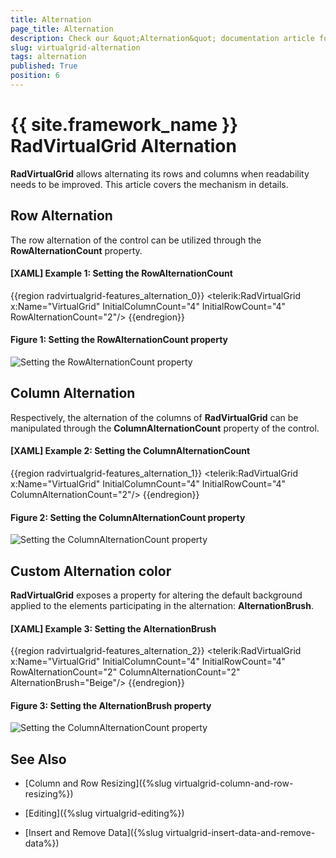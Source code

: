 ```yaml
---
title: Alternation
page_title: Alternation
description: Check our &quot;Alternation&quot; documentation article for the RadVirtualGrid {{ site.framework_name }} control.
slug: virtualgrid-alternation
tags: alternation
published: True
position: 6
---
```


# {{ site.framework_name }} RadVirtualGrid Alternation

__RadVirtualGrid__ allows alternating its rows and columns when readability needs to be improved. This article covers the mechanism in details.

## Row Alternation

The row alternation of the control can be utilized through the __RowAlternationCount__ property. 

#### __[XAML] Example 1: Setting the RowAlternationCount__
{{region radvirtualgrid-features_alternation_0}}
	<telerik:RadVirtualGrid x:Name="VirtualGrid" 
                                InitialColumnCount="4" 
                                InitialRowCount="4"
                                RowAlternationCount="2"/>
{{endregion}}

#### __Figure 1: Setting the RowAlternationCount property__
![Setting the RowAlternationCount property](images/RadVirtualGrid_Features_Alternation_01.png)

## Column Alternation

Respectively, the alternation of the columns of __RadVirtualGrid__ can be manipulated through the __ColumnAlternationCount__ property of the control.

#### __[XAML] Example 2: Setting the ColumnAlternationCount__
{{region radvirtualgrid-features_alternation_1}}
	<telerik:RadVirtualGrid x:Name="VirtualGrid" 
                                InitialColumnCount="4" 
                                InitialRowCount="4"
                                ColumnAlternationCount="2"/>
{{endregion}}

#### __Figure 2: Setting the ColumnAlternationCount property__
![Setting the ColumnAlternationCount property](images/RadVirtualGrid_Features_Alternation_02.png)

## Custom Alternation color

__RadVirtualGrid__ exposes a property for altering the default background applied to the elements participating in the alternation: __AlternationBrush__.

#### __[XAML] Example 3: Setting the AlternationBrush__
{{region radvirtualgrid-features_alternation_2}}
		<telerik:RadVirtualGrid x:Name="VirtualGrid" 
                                InitialColumnCount="4" 
                                InitialRowCount="4"
								RowAlternationCount="2"
                                ColumnAlternationCount="2"
								AlternationBrush="Beige"/>
{{endregion}}

#### __Figure 3: Setting the AlternationBrush property__
![Setting the ColumnAlternationCount property](images/RadVirtualGrid_Features_Alternation_03.png)

## See Also

* [Column and Row Resizing]({%slug virtualgrid-column-and-row-resizing%})

* [Editing]({%slug virtualgrid-editing%})

* [Insert and Remove Data]({%slug virtualgrid-insert-data-and-remove-data%})